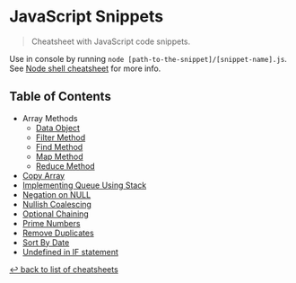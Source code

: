 # JavaScript Snippets
> Cheatsheet with JavaScript code snippets.

Use in console by running `node [path-to-the-snippet]/[snippet-name].js`.\
See [Node shell cheatsheet](../../shell/node.md) for more info.

## Table of Contents

* Array Methods
    * [Data Object](array-methods/data-object.js)
    * [Filter Method](array-methods/filter-method.js)
    * [Find Method](array-methods/find-method.js)
    * [Map Method](array-methods/map-method.js)
    * [Reduce Method](array-methods/reduce-method.js)
* [Copy Array](copy-array.js)
* [Implementing Queue Using Stack](implementing-queue-using-stack.js)
* [Negation on NULL](negation-on-null.js)
* [Nullish Coalescing](nullish-coalescing.js)
* [Optional Chaining](optional-chaining.js)
* [Prime Numbers](prime-numbers.js)
* [Remove Duplicates](remove-duplicates.js)
* [Sort By Date](sort-by-date.js)
* [Undefined in IF statement](undefined-in-if-statement.js)

[↩ back to list of cheatsheets](../README.md#list-of-cheatsheets)
